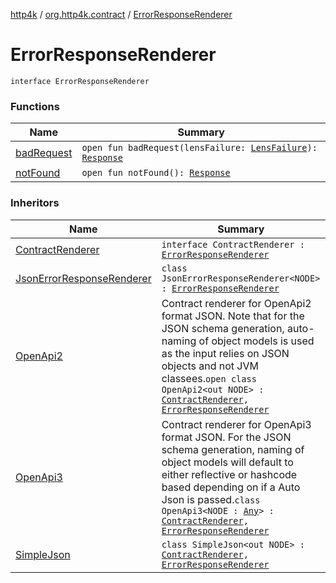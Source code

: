 [http4k](../../index.md) / [org.http4k.contract](../index.md) / [ErrorResponseRenderer](./index.md)

# ErrorResponseRenderer

`interface ErrorResponseRenderer`

### Functions

| Name | Summary |
|---|---|
| [badRequest](bad-request.md) | `open fun badRequest(lensFailure: `[`LensFailure`](../../org.http4k.lens/-lens-failure/index.md)`): `[`Response`](../../org.http4k.core/-response/index.md) |
| [notFound](not-found.md) | `open fun notFound(): `[`Response`](../../org.http4k.core/-response/index.md) |

### Inheritors

| Name | Summary |
|---|---|
| [ContractRenderer](../-contract-renderer/index.md) | `interface ContractRenderer : `[`ErrorResponseRenderer`](./index.md) |
| [JsonErrorResponseRenderer](../-json-error-response-renderer/index.md) | `class JsonErrorResponseRenderer<NODE> : `[`ErrorResponseRenderer`](./index.md) |
| [OpenApi2](../../org.http4k.contract.openapi.v2/-open-api2/index.md) | Contract renderer for OpenApi2 format JSON. Note that for the JSON schema generation, auto-naming of object models is used as the input relies on JSON objects and not JVM classees.`open class OpenApi2<out NODE> : `[`ContractRenderer`](../-contract-renderer/index.md)`, `[`ErrorResponseRenderer`](./index.md) |
| [OpenApi3](../../org.http4k.contract.openapi.v3/-open-api3/index.md) | Contract renderer for OpenApi3 format JSON. For the JSON schema generation, naming of object models will default to either reflective or hashcode based depending on if a Auto Json is passed.`class OpenApi3<NODE : `[`Any`](https://kotlinlang.org/api/latest/jvm/stdlib/kotlin/-any/index.html)`> : `[`ContractRenderer`](../-contract-renderer/index.md)`, `[`ErrorResponseRenderer`](./index.md) |
| [SimpleJson](../../org.http4k.contract.simple/-simple-json/index.md) | `class SimpleJson<out NODE> : `[`ContractRenderer`](../-contract-renderer/index.md)`, `[`ErrorResponseRenderer`](./index.md) |
